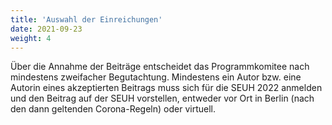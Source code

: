 ```yaml
---
title: 'Auswahl der Einreichungen'
date: 2021-09-23
weight: 4
---
```


Über die Annahme der Beiträge entscheidet das Programmkomitee nach mindestens zweifacher Begutachtung. Mindestens ein Autor bzw. eine Autorin eines akzeptierten Beitrags muss sich für die SEUH 2022 anmelden und den Beitrag auf der SEUH vorstellen, entweder vor Ort in Berlin (nach den dann geltenden Corona-Regeln) oder virtuell. 
